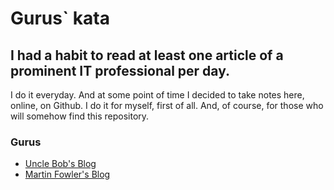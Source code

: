 # Gurus` kata

## I had a habit to read at least one article of a prominent IT professional per day.
I do it everyday. And at some point of time I decided to take notes here, online, on Github. I do it for myself, first of all. And, of course, for those who
will somehow find this repository.

### Gurus
* [Uncle Bob's Blog](UNCLE_BOB_BLOG.md)
* [Martin Fowler's Blog](MARTIN_FOWLER.md)

